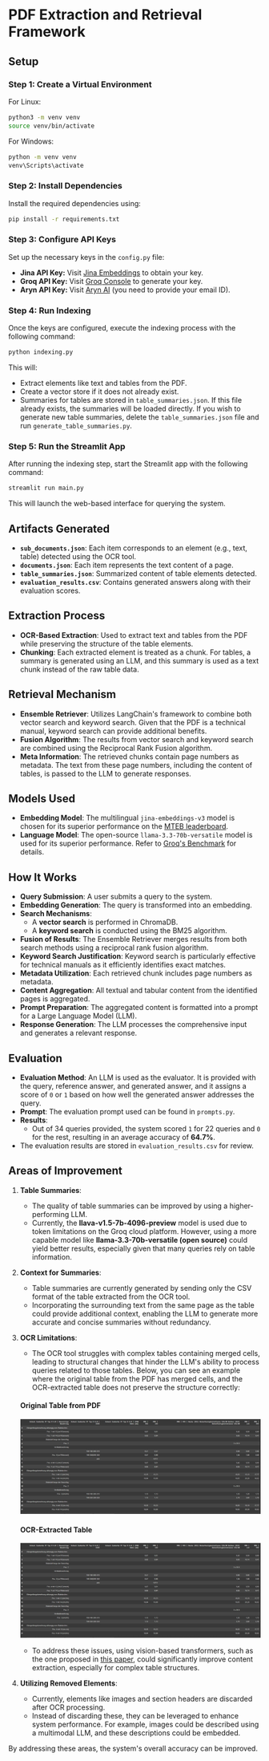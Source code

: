 # PDF Extraction and Retrieval Framework

## Setup

### Step 1: Create a Virtual Environment
For Linux:
```bash
python3 -m venv venv
source venv/bin/activate
```

For Windows:
```cmd
python -m venv venv
venv\Scripts\activate
```

### Step 2: Install Dependencies
Install the required dependencies using:
```bash
pip install -r requirements.txt
```

### Step 3: Configure API Keys
Set up the necessary keys in the `config.py` file:
- **Jina API Key:** Visit [Jina Embeddings](https://jina.ai/embeddings/) to obtain your key.
- **Groq API Key:** Visit [Groq Console](https://console.groq.com/keys) to generate your key.
- **Aryn API Key:** Visit [Aryn AI](https://www.aryn.ai/get-started) (you need to provide your email ID).

### Step 4: Run Indexing
Once the keys are configured, execute the indexing process with the following command:
```bash
python indexing.py
```

This will:
- Extract elements like text and tables from the PDF.
- Create a vector store if it does not already exist.
- Summaries for tables are stored in `table_summaries.json`. If this file already exists, the summaries will be loaded directly. If you wish to generate new table summaries, delete the `table_summaries.json` file and run `generate_table_summaries.py`.

### Step 5: Run the Streamlit App
After running the indexing step, start the Streamlit app with the following command:
```bash
streamlit run main.py
```

This will launch the web-based interface for querying the system.

## Artifacts Generated
- **`sub_documents.json`**: Each item corresponds to an element (e.g., text, table) detected using the OCR tool.
- **`documents.json`**: Each item represents the text content of a page.
- **`table_summaries.json`**: Summarized content of table elements detected.
- **`evaluation_results.csv`**: Contains generated answers along with their evaluation scores.

## Extraction Process
- **OCR-Based Extraction**: Used to extract text and tables from the PDF while preserving the structure of the table elements.
- **Chunking**: Each extracted element is treated as a chunk. For tables, a summary is generated using an LLM, and this summary is used as a text chunk instead of the raw table data.

## Retrieval Mechanism
- **Ensemble Retriever**: Utilizes LangChain's framework to combine both vector search and keyword search. Given that the PDF is a technical manual, keyword search can provide additional benefits.
- **Fusion Algorithm**: The results from vector search and keyword search are combined using the Reciprocal Rank Fusion algorithm.
- **Meta Information**: The retrieved chunks contain page numbers as metadata. The text from these page numbers, including the content of tables, is passed to the LLM to generate responses.

## Models Used
- **Embedding Model**: The multilingual `jina-embeddings-v3` model is chosen for its superior performance on the [MTEB leaderboard](https://jina.ai/news/jina-embeddings-v3-a-frontier-multilingual-embedding-model/).
- **Language Model**: The open-source `llama-3.3-70b-versatile` model is used for its superior performance. Refer to [Groq's Benchmark](https://groq.com/new-ai-inference-speed-benchmark-for-llama-3-3-70b-powered-by-groq/) for details.

## How It Works
- **Query Submission**: A user submits a query to the system.
- **Embedding Generation**: The query is transformed into an embedding.
- **Search Mechanisms**:
  - A **vector search** is performed in ChromaDB.
  - A **keyword search** is conducted using the BM25 algorithm.
- **Fusion of Results**: The Ensemble Retriever merges results from both search methods using a reciprocal rank fusion algorithm.
- **Keyword Search Justification**: Keyword search is particularly effective for technical manuals as it efficiently identifies exact matches.
- **Metadata Utilization**: Each retrieved chunk includes page numbers as metadata.
- **Content Aggregation**: All textual and tabular content from the identified pages is aggregated.
- **Prompt Preparation**: The aggregated content is formatted into a prompt for a Large Language Model (LLM).
- **Response Generation**: The LLM processes the comprehensive input and generates a relevant response.

## Evaluation
- **Evaluation Method**: An LLM is used as the evaluator. It is provided with the query, reference answer, and generated answer, and it assigns a score of `0` or `1` based on how well the generated answer addresses the query.
- **Prompt**: The evaluation prompt used can be found in `prompts.py`.
- **Results**:
  - Out of 34 queries provided, the system scored `1` for 22 queries and `0` for the rest, resulting in an average accuracy of **64.7%**.
- The evaluation results are stored in `evaluation_results.csv` for review.

## Areas of Improvement

1. **Table Summaries**:
   - The quality of table summaries can be improved by using a higher-performing LLM.
   - Currently, the **llava-v1.5-7b-4096-preview** model is used due to token limitations on the Groq cloud platform. However, using a more capable model like **llama-3.3-70b-versatile (open source)** could yield better results, especially    given that many queries rely on table information.

2. **Context for Summaries**:
   - Table summaries are currently generated by sending only the CSV format of the table extracted from the OCR tool.
   - Incorporating the surrounding text from the same page as the table could provide additional context, enabling the LLM to generate more accurate and concise summaries without redundancy.

3. **OCR Limitations**:
   - The OCR tool struggles with complex tables containing merged cells, leading to structural changes that hinder the LLM's ability to process queries related to those tables. Below, you can see an example where the original table from the PDF has merged cells, and the OCR-extracted table does not preserve the structure correctly:

   #### Original Table from PDF
   ![Original Table from PDF](Images/extracted_table.png)

   #### OCR-Extracted Table
   ![OCR-Extracted Table](Images/extracted_table.png)

   - To address these issues, using vision-based transformers, such as the one proposed in [this paper](https://arxiv.org/abs/2407.01449), could significantly improve content extraction, especially for complex table structures.

4. **Utilizing Removed Elements**:
   - Currently, elements like images and section headers are discarded after OCR processing.
   - Instead of discarding these, they can be leveraged to enhance system performance. For example, images could be described using a multimodal LLM, and these descriptions could be embedded.

By addressing these areas, the system's overall accuracy can be improved.